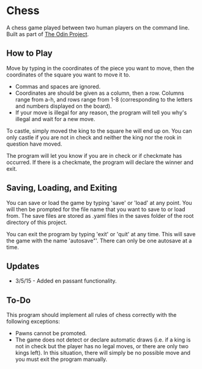 # Chess

A chess game played between two human players on the command line. Built as part of [The Odin Project](http://www.theodinproject.com/ruby-programming/ruby-final-project).

## How to Play

Move by typing in the coordinates of the piece you want to move, then the coordinates of the square you want to move it to. 
* Commas and spaces are ignored. 
* Coordinates are should be given as a column, then a row. Columns range from a-h, and rows range from 1-8 (corresponding to the letters and numbers displayed on the board).
* If your move is illegal for any reason, the program will tell you why's illegal and wait for a new move.

To castle, simply moved the king to the square he will end up on. You can only castle if you are not in check and neither the king nor the rook in question have moved.

The program will let you know if you are in check or if checkmate has occurred. If there is a checkmate, the program will declare the winner and exit.

## Saving, Loading, and Exiting

You can save or load the game by typing 'save' or 'load' at any point. You will then be prompted for the file name that you want to save to or load from. The save files are stored as .yaml files in the saves folder of the root directory of this project.

You can exit the program by typing 'exit' or 'quit' at any time. This will save the game with the name 'autosave"'. There can only be one autosave at a time.

## Updates
* 3/5/15 - Added en passant functionality.

## To-Do

This program should implement all rules of chess correctly with the following exceptions:
* Pawns cannot be promoted.
* The game does not detect or declare automatic draws (i.e. if a king is not in check but the player has no legal moves, or there are only two kings left). In this situation, there will simply be no possible move and you must exit the program manually.